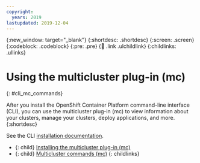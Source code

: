 ```yaml
---
copyright:
  years: 2019
lastupdated: 2019-12-04
---
```


{:new_window: target="_blank"}
{:shortdesc: .shortdesc}
{:screen: .screen}
{:codeblock: .codeblock}
{:pre: .pre}
{:child: .link .ulchildlink}
{:childlinks: .ullinks}

# Using the multicluster plug-in (mc)
{: #cli_mc_commands}

After you install the OpenShift Container Platform command-line interface (CLI), you can use the multicluster plug-in (mc) to view information about your clusters, manage your clusters, deploy applications, and more.
{:shortdesc}

See the CLI [installation documentation](https://access.redhat.com/documentation/en-us/openshift_container_platform/4.3/html/cli_tools/openshift-cli-oc).

- {: child} [Installing the multicluster plug-in (mc)](installing_mc_plugin.md)
- {: child} [Multicluster commands (mc)](cli_mc_commands.md)
{: childlinks}
